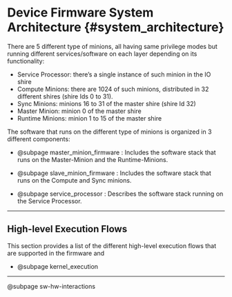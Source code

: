 Device Firmware System Architecture  {#system_architecture}
===================================

There are 5 different type of minions, all having same privilege modes but running different services/software on each layer depending on its functionality:

* Service Processor: there’s a single instance of such minion in the IO shire
* Compute Minions: there are 1024 of such minions, distributed in 32 different shires (shire Ids 0 to 31).
* Sync Minions: minions 16 to 31 of the master shire (shire Id 32)
* Master Minion: minion 0 of the master shire
* Runtime Minions: minion 1 to 15 of the master shire

The software that runs on the different type of minions is organized in 3 different
components:

* @subpage master_minion_firmware : Includes the software stack that runs on the Master-Minion and the Runtime-Minions.

* @subpage slave_minion_firmware : Includes the software stack that runs on the Compute and Sync minions.

* @subpage service_processor : Describes the software stack running on the Service Processor.


-----------------------------

## High-level Execution Flows

This section provides a list of the different high-level execution flows that are supported
in the firmware and

* @subpage kernel_execution


---------------------------

@subpage sw-hw-interactions
